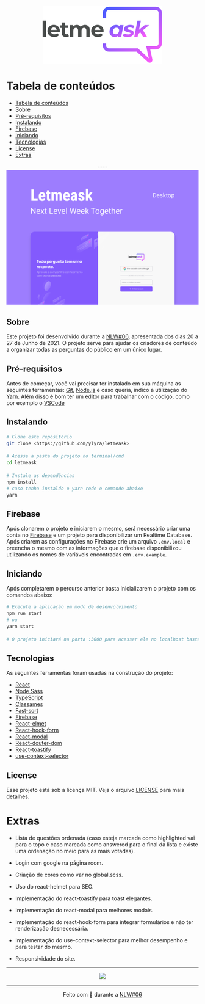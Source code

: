 <p align="center">
  <a href="https://letmeask.yanlyra.com.br/">
    <img src=".github/logo.svg"/>
  </a>
</p>

# Tabela de conteúdos

<!--ts-->

- [Tabela de conteúdos](#tabela-de-conteúdos)
- [Sobre](#sobre)
- [Pré-requisitos](#pré-requisitos)
- [Instalando](#instalando)
- [Firebase](#firebase)
- [Iniciando](#iniciando)
- [Tecnologias](#tecnologias)
- [License](#license)
- [Extras](#extras)
<!--te-->

<p align="center">
  ----
  <a href="https://letmeask.yanlyra.com.br/">
    <img src=".github/cover.svg"/>
  </a>
</p>

## Sobre

Este projeto foi desenvolvido durante a [NLW#06](http://nextlevelweek.com/), apresentada dos dias 20 a 27 de Junho de 2021. O projeto serve para ajudar os criadores de conteúdo a organizar todas as perguntas do público em um único lugar.

## Pré-requisitos

Antes de começar, você vai precisar ter instalado em sua máquina as seguintes ferramentas:
[Git](https://git-scm.com), [Node.js](https://nodejs.org/en/) e caso queria, indico a utilização do [Yarn](https://yarnpkg.com/). Além disso é bom ter um editor para trabalhar com o código, como por exemplo o [VSCode](https://code.visualstudio.com/)

## Instalando

```bash
# Clone este repositório
git clone <https://github.com/ylyra/letmeask>

# Acesse a pasta do projeto no terminal/cmd
cd letmeask

# Instale as dependências
npm install
# caso tenha instaldo o yarn rode o comando abaixo
yarn
```

## Firebase

Após clonarem o projeto e iniciarem o mesmo, será necessário criar uma conta no [Firebase](https://firebase.google.com/) e um projeto para disponibilizar um Realtime Database. Após criarem as configurações no Firebase crie um arquivo `.env.local` e preencha o mesmo com as informações que o firebase disponibilizou utilizando os nomes de variáveis encontradas em `.env.example`.

## Iniciando

Após completarem o percurso anterior basta inicializarem o projeto com os comandos abaixo:

```bash
# Execute a aplicação em modo de desenvolvimento
npm run start
# ou
yarn start

# O projeto iniciará na porta :3000 para acessar ele no localhost basta ir em <http://localhost:3000>
```

## Tecnologias

As seguintes ferramentas foram usadas na construção do projeto:

- [React](https://pt-br.reactjs.org/)
- [Node Sass](https://github.com/sass/node-sass)
- [TypeScript](https://www.typescriptlang.org/)
- [Classames](https://github.com/JedWatson/classnames#readme)
- [Fast-sort](https://github.com/snovakovic/fast-sort)
- [Firebase](https://firebase.google.com/)
- [React-elmet](https://github.com/nfl/react-helmet#readme)
- [React-hook-form](https://www.react-hook-form.com/)
- [React-modal](https://github.com/reactjs/react-modal)
- [React-douter-dom](https://github.com/ReactTraining/react-router#readme)
- [React-toastify](https://fkhadra.github.io/react-toastify/introduction)
- [use-context-selector](https://github.com/dai-shi/use-context-selector#readme)

## License

Esse projeto está sob a licença MIT. Veja o arquivo [LICENSE](LICENSE.md) para mais detalhes.

# Extras

- Lista de questões ordenada (caso esteja marcada
  como highlighted vai para o topo e caso marcada como answered para o final da lista e existe uma ordenação no meio para as mais votadas).
- Login com google na página room.

- Criação de cores como var no global.scss.

- Uso do react-helmet para SEO.

- Implementação do react-toastify para toast
  elegantes.
- Implementação do react-modal para melhores modais.

- Implementação do react-hook-form para integrar
  formulários e não ter renderização desnecessária.
- Implementação do use-context-selector para melhor
  desempenho e para testar do mesmo.
- Responsividade do site.

---

<p align="center">
  <a href="https://letmeask.yanlyra.com.br/">
    <img src="https://img.shields.io/static/v1?label=Site&message=LetMeAsk&color=835afd&style=for-the-badge&logo=ghost"/>
  </a>
</p>

---

<p align="center">
Feito com 💜 durante a <a href="http://nextlevelweek.com/">NLW#06</a>
</p>
